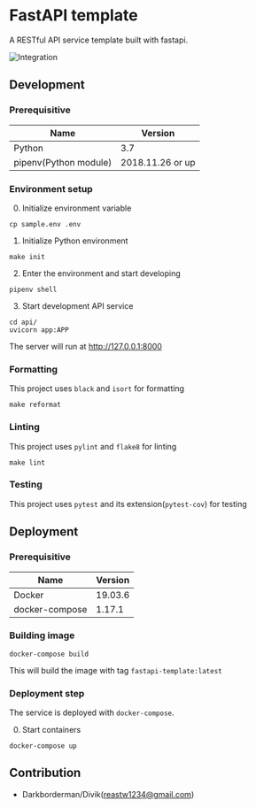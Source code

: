 # FastAPI template
A RESTful API service template built with fastapi.

![Integration](https://github.com/Darkborderman/fastapi-template/workflows/Integration/badge.svg)

## Development

### Prerequisitive

| Name | Version |
| --- | --- |
| Python | 3.7 |
| pipenv(Python module) | 2018.11.26 or up |

### Environment setup

0. Initialize environment variable

```
cp sample.env .env
```

1. Initialize Python environment

```
make init
```

2. Enter the environment and start developing

```
pipenv shell
```

3. Start development API service

```
cd api/
uvicorn app:APP
```
The server will run at http://127.0.0.1:8000


### Formatting

This project uses `black` and `isort` for formatting

```
make reformat
```

### Linting

This project uses `pylint` and `flake8` for linting

```
make lint
```

### Testing

This project uses `pytest` and its extension(`pytest-cov`) for testing

## Deployment

### Prerequisitive

| Name | Version |
| --- | --- |
| Docker | 19.03.6 |
| docker-compose | 1.17.1 |

### Building image

```
docker-compose build
```
This will build the image with tag `fastapi-template:latest`

### Deployment step

The service is deployed with `docker-compose`.

0. Start containers
```
docker-compose up
```

## Contribution

* Darkborderman/Divik(reastw1234@gmail.com)
